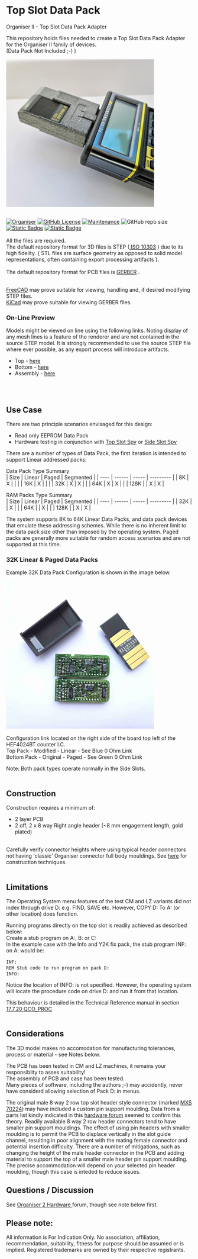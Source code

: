 # Top Slot Data Pack  

Organiser II - Top Slot Data Pack Adapter

This repository holds files needed to create a Top Slot Data Pack Adapter for the Organiser II family of devices.  
 (Data Pack Not Included ;-) )
<div align="center">
  <div style="display: flex; align-items: flex-start;">
    
  <img src="https://github.com/nofitnessforpurpose/TopSlotDataPack/blob/main/images/TSDP04.jpg?raw=true" width="400px" alt="PSION Organiser II Top Slot Case. Image copyright (c) 10 August 2024 nofitnessforpurpose All Rights Reserved">
  </div>
</div>
<BR>

[![Organiser](https://img.shields.io/badge/gadget-Organiser_II-blueviolet.svg?%3D&style=flat-square)]([https://en.wikipedia.org/wiki/Psion_Organiser])
[![GitHub License](https://img.shields.io/github/license/nofitnessforpurpose/TopSlotDataPack?style=flat-square)](https://github.com/nofitnessforpurpose/TopSlotDataPack/blob/main/LICENSE) 
[![Maintenance](https://img.shields.io/badge/maintained%3F-yes-green.svg?style=flat-square)](https://github.com/nofitnessforpurpose/TopSlotDataPack/graphs/commit-activity)
![GitHub repo size](https://img.shields.io/github/repo-size/nofitnessforpurpose/TopSlotDataPack?style=flat-square)
[![Static Badge](https://img.shields.io/badge/format-STEP%20Solid%20Model-blue?style=flat-square)](https://en.wikipedia.org/wiki/ISO_10303)
[![Static Badge](https://img.shields.io/badge/format-GERBER%20PCB-blue?style=flat-square)](https://en.wikipedia.org/wiki/Gerber_format)
<br>  
  All the files are required.  <br>
  The default repository format for 3D files is STEP (<a target="_blank" rel="noopener noreferrer" href="https://en.wikipedia.org/wiki/ISO_10303"> ISO 10303</a> ) due to its high fidelity.  { STL files are surface geometry as opposed to solid model representations, often containing export processing artifacts }. 
<br>  
  The default repository format for PCB files is <a targer="_blank" rel="noopener noreferrer" href="https://en.wikipedia.org/wiki/Gerber_format">GERBER</a> .
<br>

<br>  
<a target="_blank" rel="noopener noreferrer" href="https://www.freecad.org/">FreeCAD</a> may prove suitable for viewing, handling and, if desired modifying STEP files.
<br>
<a target="_blank" rel="noopener noreferrer" href="https://www.kicad.org/">KiCad</a> may prove suitable for viewing GERBER files.
<br>

### On-Line Preview   
Models might be viewed on line using the following links. Noting display of any mesh lines is a feature of the renderer and are not contained in the source STEP model. It is strongly recommended to use the source STEP file where ever possible, as any export process will introduce artifacts.  
 - Top - <a target="_blank" href="https://3dviewer.net/#model=https://github.com/nofitnessforpurpose/TopSlotDataPack/blob/main/CAD/Top%2009-DP02.stp">here</a>  
 - Bottom - <a target="_blank" href="https://3dviewer.net/#model=https://github.com/nofitnessforpurpose/TopSlotDataPack/blob/main/CAD/Bottom%20TSS%2003.stp">here</a>  
 - Assembly - <a target="_blank" href="https://3dviewer.net/#model=https://github.com/nofitnessforpurpose/TopSlotDataPack/blob/main/CAD/AssTSDP02.stp">here</a>  
<BR>
<BR>

## Use Case
There are two principle scenarios envisaged for this design:
- Read only EEPROM Data Pack
- Hardware testing in conjunction with [Top Slot Spy](https://github.com/nofitnessforpurpose/TopSlotSpy) or [Side Slot Spy](https://github.com/nofitnessforpurpose/SideSlotSpy)

There are a number of types of Data Pack, the first iteration is intended to support Linear addressed packs:  
  
Data Pack Type Summary  
| Size |	Linear | Paged | Segmented |
| ---- | ------ | ----- | --------- |
|   8K |	   X   |       |           |
|  16K	|    X   |       |           | 
|  32K | 	  X   |   X   |           |
|  64K	|    X   |   X   |           | 
| 128K	|        |   X   |     X     |
  
RAM Packs Type Summary  
| Size |	Linear | Paged | Segmented |
| ---- | ------ | ----- | --------- |
|  32K	|        |   X   |           |
|  64K	|        |   X   |           |
| 128K	|        |   X   |     X     |
  
The system supports 8K to 64K Linear Data Packs, and data pack devices that emulate these addressing schemes. While there is no inherent limit to the data pack size other than imposed by the operating system. Paged packs are generally more suitable for random access scenarios and are not supported at this time.

### 32K Linear & Paged Data Packs
Example 32K Data Pack Configuration is shown in the image below.

<div align="center">
  <div style="display: flex; align-items: flex-start;">
  <img src="https://github.com/nofitnessforpurpose/TopSlotDataPack/blob/main/images/32K-Pack-Mod.jpg?raw=true" width="400px" alt="PSION Organiser 32 K Byte Data Pack configuration comparison between Linear and Paged modes. Image copyright (c) 08 February 2025 nofitnessforpurpose All Rights Reserved">
  </div>
</div>
<BR>
Configuration link located on the right side of the board top left of the HEF4024BT counter I.C.  <BR>
Top Pack - Modified - Linear - See Blue 0 Ohm Link  <BR>
Bottom Pack - Original - Paged - See Green 0 Ohm Link  <BR>

Note: Both pack types operate normally in the Side Slots.<BR>
<BR>

## Construction  
Construction requires a minimum of:  
- 2 layer PCB  
- 2 off, 2 x 8 way Right angle header (~8 mm engagement length, gold plated)  
<BR>
Carefully verify connector heights where using typical header connectors not having 'classic' Organiser connector full body mouldings. See <a href="https://github.com/nofitnessforpurpose/TopSlotCase-2/?tab=readme-ov-file#connector-alignment">here</a> for construction techniques.  

<BR>
<BR>

## Limitations  
The Operating System menu features of the test CM and LZ variants did not index through drive D: e.g. FIND, SAVE etc. However, COPY D: To A: (or other location) does function.  

Running programs directly on the top slot is readily achieved as described below:  
Create a stub program on A:, B: or C:  
In the example case with the Info and Y2K fix pack, the stub program INF: on A: would be:  

```
INF:
REM Stub code to run program on pack D:
INFO:
```
Notice the location of INFO: is not specified. However, the operating system will locate the procedure code on drive D: and run it from that location.  

This behaviour is detailed in the Technical Reference manual in section <a target="_blank" rel="noopener noreferrer" href="https://www.jaapsch.net/psion/tech17.htm">17.7.20  QCO_PROC</a>  
<BR>

## Considerations  
The 3D model makes no accomodation for manufacturing tolerances, process or material - see Notes below.  

The PCB has been tested in CM and LZ machines, it remains your responsiblity to asses suitability!  
The assembly of PCB and case has been tested.  
Many pieces of software, including the authors ;-) may accidently, never have considerd allowing selection of Pack D: in menus.  

The original male 8 way 2 row top slot header style connector (marked <a target="_blank" rel="noopener noreferrer" href="https://github.com/nofitnessforpurpose/TopSlotCase/blob/main/images/MXS-70224-02%20(2).jpg">MXS 70224</a>) may have included a custom pin support moulding. Data from a parts list kindly indicated in this <a href="https://www.organiser2.com"> hardware forum</a> seemed to confirm this theory. Readily available 8 way 2 row header connectors tend to have smaller pin support mouldings. The effect of using pin headers with smaller moulding is to permit the PCB to displace vertically in the slot guide channel, resulting in poor alignment with the mating female connector and potential insertion difficulty. There are a number of mitigations, such as changing the height of the male header connector in the PCB and adding material to support the top of a smaller male header pin support moulding. The precise accommodation will depend on your selected pin header moulding, though this case is inteded to reduce issues. 

## Questions / Discussion
See <a target="_blank" rel="noopener noreferrer" href="https://www.organiser2.com/"> Organiser 2 Hardware </a> forum, though see note below first.


## Please note:  
All information is For Indication Only.
No association, affiliation, recommendation, suitability, fitness for purpose should be assumed or is implied.
Registered trademarks are owned by their respective registrants.
